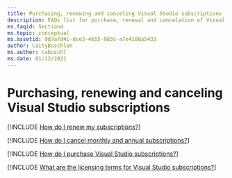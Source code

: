 ```yaml
---
title: Purchasing, renewing and canceling Visual Studio subscriptions
description: FAQs list for purchase, renewal and cancelation of Visual Studio subscriptions
ms.faqid: Section4
ms.topic: conceptual
ms.assetid: 9d7a7d4c-dce3-4655-983c-a7e4180a5433
author: CaityBuschlen
ms.author: cabuschl
ms.date: 01/12/2021
---
```


# Purchasing, renewing and canceling Visual Studio subscriptions

[!INCLUDE [How do I renew my subscriptions?](includes/renew-subscriptions.md)]

[!INCLUDE [How do I cancel monthly and annual subscriptions?](includes/renewal-cancellation.md)]

[!INCLUDE [How do I purchase Visual Studio subscriptions?](includes/how-to-purchase.md)]

[!INCLUDE [What are the licensing terms for Visual Studio subscriptions?](includes/licensing-terms.md)]
